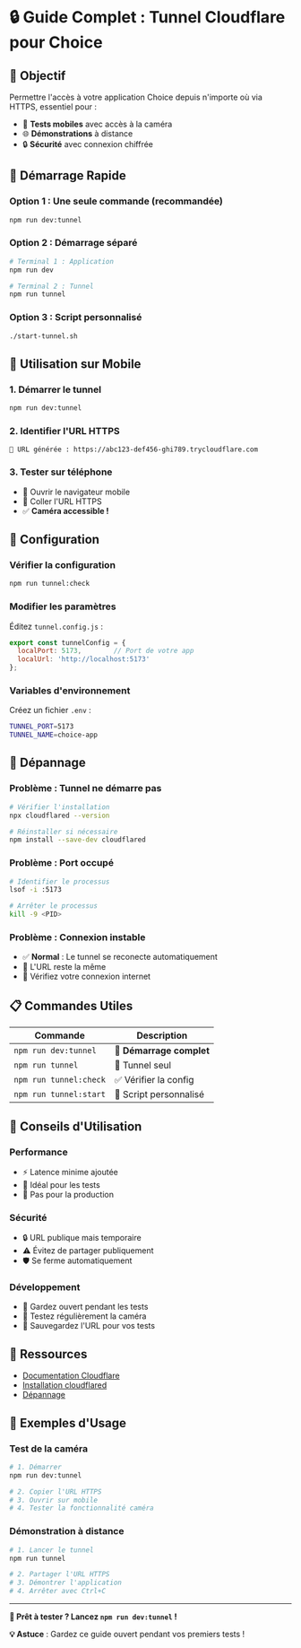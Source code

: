 # 🔒 Guide Complet : Tunnel Cloudflare pour Choice

## 🎯 Objectif

Permettre l'accès à votre application Choice depuis n'importe où via HTTPS, essentiel pour :
- 📱 **Tests mobiles** avec accès à la caméra
- 🌐 **Démonstrations** à distance
- 🔒 **Sécurité** avec connexion chiffrée

## 🚀 Démarrage Rapide

### Option 1 : Une seule commande (recommandée)
```bash
npm run dev:tunnel
```

### Option 2 : Démarrage séparé
```bash
# Terminal 1 : Application
npm run dev

# Terminal 2 : Tunnel
npm run tunnel
```

### Option 3 : Script personnalisé
```bash
./start-tunnel.sh
```

## 📱 Utilisation sur Mobile

### 1. Démarrer le tunnel
```bash
npm run dev:tunnel
```

### 2. Identifier l'URL HTTPS
```
🔗 URL générée : https://abc123-def456-ghi789.trycloudflare.com
```

### 3. Tester sur téléphone
- 📱 Ouvrir le navigateur mobile
- 🔗 Coller l'URL HTTPS
- ✅ **Caméra accessible !**

## 🔧 Configuration

### Vérifier la configuration
```bash
npm run tunnel:check
```

### Modifier les paramètres
Éditez `tunnel.config.js` :
```javascript
export const tunnelConfig = {
  localPort: 5173,        // Port de votre app
  localUrl: 'http://localhost:5173'
};
```

### Variables d'environnement
Créez un fichier `.env` :
```bash
TUNNEL_PORT=5173
TUNNEL_NAME=choice-app
```

## 🚨 Dépannage

### Problème : Tunnel ne démarre pas
```bash
# Vérifier l'installation
npx cloudflared --version

# Réinstaller si nécessaire
npm install --save-dev cloudflared
```

### Problème : Port occupé
```bash
# Identifier le processus
lsof -i :5173

# Arrêter le processus
kill -9 <PID>
```

### Problème : Connexion instable
- ✅ **Normal** : Le tunnel se reconecte automatiquement
- 🔄 L'URL reste la même
- 📶 Vérifiez votre connexion internet

## 📋 Commandes Utiles

| Commande | Description |
|----------|-------------|
| `npm run dev:tunnel` | 🚀 **Démarrage complet** |
| `npm run tunnel` | 🔗 Tunnel seul |
| `npm run tunnel:check` | ✅ Vérifier la config |
| `npm run tunnel:start` | 🎯 Script personnalisé |

## 🌟 Conseils d'Utilisation

### Performance
- ⚡ Latence minime ajoutée
- 🎯 Idéal pour les tests
- 🚫 Pas pour la production

### Sécurité
- 🔒 URL publique mais temporaire
- ⚠️ Évitez de partager publiquement
- 🛡️ Se ferme automatiquement

### Développement
- 📱 Gardez ouvert pendant les tests
- 🔄 Testez régulièrement la caméra
- 💾 Sauvegardez l'URL pour vos tests

## 🔗 Ressources

- [Documentation Cloudflare](https://developers.cloudflare.com/cloudflare-one/connections/connect-apps/)
- [Installation cloudflared](https://developers.cloudflare.com/cloudflare-one/connections/connect-apps/install-and-setup/installation/)
- [Dépannage](https://developers.cloudflare.com/cloudflare-one/connections/connect-apps/troubleshooting/)

## 📝 Exemples d'Usage

### Test de la caméra
```bash
# 1. Démarrer
npm run dev:tunnel

# 2. Copier l'URL HTTPS
# 3. Ouvrir sur mobile
# 4. Tester la fonctionnalité caméra
```

### Démonstration à distance
```bash
# 1. Lancer le tunnel
npm run tunnel

# 2. Partager l'URL HTTPS
# 3. Démontrer l'application
# 4. Arrêter avec Ctrl+C
```

---

**🎯 Prêt à tester ? Lancez `npm run dev:tunnel` !**

**💡 Astuce** : Gardez ce guide ouvert pendant vos premiers tests !
